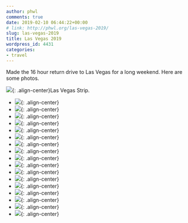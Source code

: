```yaml
---
author: phwl
comments: true
date: 2019-02-10 06:44:22+00:00
# link: http://phwl.org/las-vegas-2019/
slug: las-vegas-2019
title: Las Vegas 2019
wordpress_id: 4431
categories:
- travel
---
```





Made the 16 hour return drive to Las Vegas for a long weekend. Here are some photos.





![](/assets/images/2019/02/DSCF5958-1024x682.jpg){: .align-center}Las Vegas Strip.





<!-- more -->





  * ![](/assets/images/2019/02/IMG_3014-1024x768.jpg){: .align-center}
  * ![](/assets/images/2019/02/IMG_3002-1024x768.jpg){: .align-center}
  * ![](/assets/images/2019/02/IMG_2918-1024x768.jpg){: .align-center}
  * ![](/assets/images/2019/02/IMG_2912-1024x768.jpg){: .align-center}
  * ![](/assets/images/2019/02/IMG_0150-1024x768.jpg){: .align-center}
  * ![](/assets/images/2019/02/IMG_0134-1024x768.jpg){: .align-center}
  * ![](/assets/images/2019/02/IMG_3047-1024x768.jpg){: .align-center}
  * ![](/assets/images/2019/02/IMG_3041-1024x768.jpg){: .align-center}
  * ![](/assets/images/2019/02/IMG_3062-1024x1024.jpg){: .align-center}
  * ![](/assets/images/2019/02/IMG_3032-1024x682.jpg){: .align-center}
  * ![](/assets/images/2019/02/DSCF5960-1024x682.jpg){: .align-center}
  * ![](/assets/images/2019/02/DSCF5958-1024x682.jpg){: .align-center}
  * ![](/assets/images/2019/02/DSCF5956-1024x682.jpg){: .align-center}
  * ![](/assets/images/2019/02/DSCF5941-1024x682.jpg){: .align-center}
  * ![](/assets/images/2019/02/IMG_0110-1024x768.jpg){: .align-center}
  * ![](/assets/images/2019/02/IMG_3071-1024x853.jpg){: .align-center}
  * ![](/assets/images/2019/02/DSCF5914-1024x682.jpg){: .align-center}


